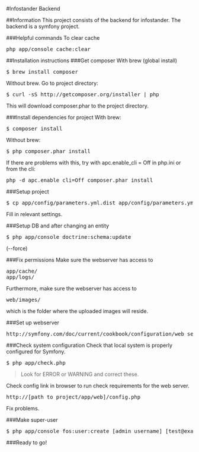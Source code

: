 #Infostander Backend

##Information
This project consists of the backend for infostander. The backend is a symfony project. 

###Helpful commands
To clear cache
<pre>
php app/console cache:clear
</pre>

##Installation instructions
###Get composer
With brew (global install)
<pre>
$ brew install composer
</pre>

Without brew. Go to project directory:

<pre>
$ curl -sS http://getcomposer.org/installer | php
</pre>

This will download composer.phar to the project directory.

###Install dependencies for project
With brew:
<pre>
$ composer install
</pre>

Without brew:
<pre>
$ php composer.phar install
</pre>

If there are problems with this, try with apc.enable_cli = Off in php.ini or from the cli:
<pre>
php -d apc.enable_cli=Off composer.phar install
</pre>

###Setup project
<pre>
$ cp app/config/parameters.yml.dist app/config/parameters.yml
</pre>

Fill in relevant settings.


###Setup DB and after changing an entity
<pre>
$ php app/console doctrine:schema:update
</pre>
(--force)

###Fix permissions
Make sure the webserver has access to 
<pre>
app/cache/
app/logs/
</pre>

Furthermore, make sure the webserver has access to 
<pre>
web/images/
</pre>
which is the folder where the uploaded images will reside.

###Set up webserver
<pre>
http://symfony.com/doc/current/cookbook/configuration/web_server_configuration.html
</pre>

###Check system configuration
Check that local system is properly configured for Symfony.

<pre>
$ php app/check.php
</pre>

> Look for ERROR or WARNING and correct these.

Check config link in browser to run check requirements for the web server.

<pre>
http://[path_to_project/app/web]/config.php
</pre>

Fix problems.


###Make super-user
<pre>
$ php app/console fos:user:create [admin_username] [test@example.com] [p@ssword] --super-admin
</pre>


###Ready to go!

